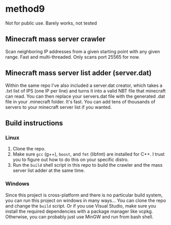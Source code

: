 # method9
Not for public use. Barely works, not tested

## Minecraft mass server crawler
Scan neighboring IP addresses from a given starting point with any given range. Fast and multi-threaded. Only scans port 25565 for now.

## Minecraft mass server list adder (server.dat)
Within the same repo I've also included a server.dat creator, which takes a .txt list of IPS (one IP per line) and turns it into a valid NBT file that minecraft can read.
You can then replace your servers.dat file with the generated .dat file in your .minecraft folder. It's fast. You can add tens of thousands of servers to your minecraft server list if you wanted. 

## Build instructions

### Linux
1. Clone the repo.
2. Make sure `gcc` (g++), `boost`, and `fmt` (libfmt) are installed for C++. I trust you to figure out how to do this on your specific distro.
3. Run the `build` shell script in this repo to build the crawler and the mass server list adder at the same time.

### Windows
Since this project is cross-platform and there is no particular build system, you can run this project on windows in many ways...
You can clone the repo and change the `build` script.
Or if you use Visual Studio, make sure you install the required dependencies with a package manager like vcpkg.
Otherwise, you can probably just use MinGW and run from bash shell. 
